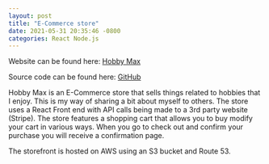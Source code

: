 ```yaml
---
layout: post
title: "E-Commerce store"
date: 2021-05-31 20:35:46 -0800
categories: React Node.js
---
```


Website can be found here:
[Hobby Max](http://ecommerce.stevenhalla.com/)

Source code can be found here:
[GitHub](https://github.com/steven-halla/ECommerceWebShop)

Hobby Max is an E-Commerce store that sells things related to hobbies that I enjoy. This is my way of sharing a bit about myself to others.
The store uses a React Front end with API calls being made to a 3rd party website (Stripe).  The store features a shopping cart that allows you 
to buy modify your cart in various ways. When you go to check out and confirm your purchase you will receive a confirmation page. 

The storefront is hosted on AWS using an S3 bucket and Route 53.
